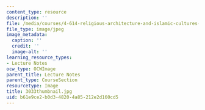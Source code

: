 ```yaml
---
content_type: resource
description: ''
file: /media/courses/4-614-religious-architecture-and-islamic-cultures-fall-2002/b61e9ce2b0d348204a85212e2d160cd5_3033thumbnail.jpg
file_type: image/jpeg
image_metadata:
  caption: ''
  credit: ''
  image-alt: ''
learning_resource_types:
- Lecture Notes
ocw_type: OCWImage
parent_title: Lecture Notes
parent_type: CourseSection
resourcetype: Image
title: 3033thumbnail.jpg
uid: b61e9ce2-b0d3-4820-4a85-212e2d160cd5
---
```

